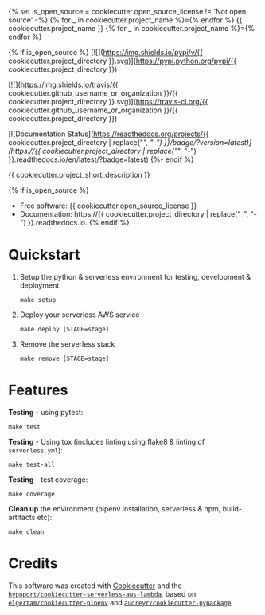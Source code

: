 {% set is_open_source = cookiecutter.open_source_license != 'Not open source' -%}
{% for _ in cookiecutter.project_name %}={% endfor %}
{{ cookiecutter.project_name }}
{% for _ in cookiecutter.project_name %}={% endfor %}

{% if is_open_source %}
[![](https://img.shields.io/pypi/v/{{ cookiecutter.project_directory }}.svg)](https://pypi.python.org/pypi/{{ cookiecutter.project_directory }})

[![](https://img.shields.io/travis/{{ cookiecutter.github_username_or_organization }}/{{ cookiecutter.project_directory }}.svg)](https://travis-ci.org/{{ cookiecutter.github_username_or_organization }}/{{ cookiecutter.project_directory }})

[![Documentation Status](https://readthedocs.org/projects/{{ cookiecutter.project_directory | replace("_", "-") }}/badge/?version=latest)](https://{{ cookiecutter.project_directory | replace("_", "-") }}.readthedocs.io/en/latest/?badge=latest)
{%- endif %}


{{ cookiecutter.project_short_description }}

{% if is_open_source %}
* Free software: {{ cookiecutter.open_source_license }}
* Documentation: https://{{ cookiecutter.project_directory | replace("_", "-") }}.readthedocs.io.
{% endif %}

# Quickstart

1. Setup the python & serverless environment for testing, development & deployment
    ```
    make setup
    ```

2. Deploy your serverless AWS service 
    ```
    make deploy [STAGE=stage]
    ```

3. Remove the serverless stack 
    ```
    make remove [STAGE=stage]
    ```

# Features

**Testing** - using pytest:
```
make test
```

**Testing** - Using tox (includes linting using flake8 & linting of `serverless.yml`):
```
make test-all
```

**Testing** - test coverage:
```
make coverage
```

**Clean up** the environment (pipenv installation, serverless & npm, build-artifacts etc):
```
make clean
```

# Credits

This software was created with [Cookiecutter] and the [`hypoport/cookiecutter-serverless-aws-lambda`], based on 
[`elgertam/cookiecutter-pipenv`] and [`audreyr/cookiecutter-pypackage`].

[Cookiecutter]: https://github.com/audreyr/cookiecutter
[`hypoport/cookiecutter-serverless-aws-lambda`]: https://github.com/hypoport/cookiecutter-serverless-aws-lambda
[`elgertam/cookiecutter-pipenv`]: https://github.com/elgertam/cookiecutter-pipenv
[`audreyr/cookiecutter-pypackage`]: https://github.com/audreyr/cookiecutter-pypackage

